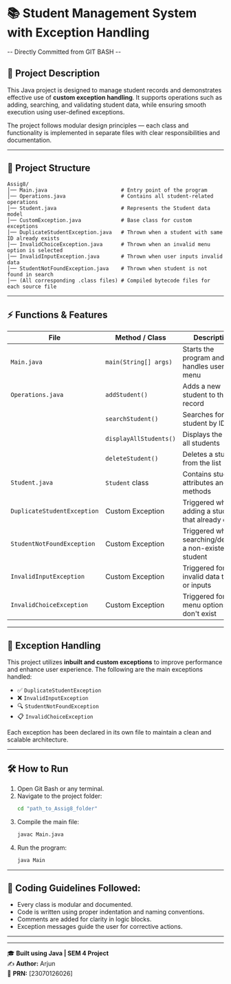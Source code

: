 # 📚 Student Management System with Exception Handling  
-- Directly Committed from GIT BASH --

## 📖 Project Description  
This Java project is designed to manage student records and demonstrates effective use of **custom exception handling**. It supports operations such as adding, searching, and validating student data, while ensuring smooth execution using user-defined exceptions.

The project follows modular design principles — each class and functionality is implemented in separate files with clear responsibilities and documentation.

---

## 📂 Project Structure  

```
Assig8/
│── Main.java                        # Entry point of the program  
│── Operations.java                  # Contains all student-related operations  
│── Student.java                     # Represents the Student data model  
│── CustomException.java             # Base class for custom exceptions  
│── DuplicateStudentException.java   # Thrown when a student with same ID already exists  
│── InvalidChoiceException.java      # Thrown when an invalid menu option is selected  
│── InvalidInputException.java       # Thrown when user inputs invalid data  
│── StudentNotFoundException.java    # Thrown when student is not found in search  
│── (All corresponding .class files) # Compiled bytecode files for each source file  
```

---

## ⚡ Functions & Features

| File                        | Method / Class                      | Description |
|-----------------------------|--------------------------------------|-------------|
| `Main.java`                 | `main(String[] args)`               | Starts the program and handles user menu |
| `Operations.java`           | `addStudent()`                      | Adds a new student to the record |
|                             | `searchStudent()`                   | Searches for a student by ID |
|                             | `displayAllStudents()`              | Displays the list of all students |
|                             | `deleteStudent()`                   | Deletes a student from the list |
| `Student.java`              | `Student` class                     | Contains student attributes and methods |
| `DuplicateStudentException` | Custom Exception                    | Triggered when adding a student that already exists |
| `StudentNotFoundException`  | Custom Exception                    | Triggered when searching/deleting a non-existent student |
| `InvalidInputException`     | Custom Exception                    | Triggered for invalid data types or inputs |
| `InvalidChoiceException`    | Custom Exception                    | Triggered for menu options that don't exist |

---

## 🧠 Exception Handling  
This project utilizes **inbuilt and custom exceptions** to improve performance and enhance user experience. The following are the main exceptions handled:

- ✅ `DuplicateStudentException`  
- ❌ `InvalidInputException`  
- 🔍 `StudentNotFoundException`  
- 📋 `InvalidChoiceException`

Each exception has been declared in its own file to maintain a clean and scalable architecture.

---

## 🛠️ How to Run

1. Open Git Bash or any terminal.
2. Navigate to the project folder:
   ```bash
   cd "path_to_Assig8_folder"
   ```
3. Compile the main file:
   ```bash
   javac Main.java
   ```
4. Run the program:
   ```bash
   java Main
   ```

---

## 📌 Coding Guidelines Followed:
- Every class is modular and documented.
- Code is written using proper indentation and naming conventions.
- Comments are added for clarity in logic blocks.
- Exception messages guide the user for corrective actions.

---


---

🎓 **Built using Java | SEM 4 Project**  
✍️ **Author:** Arjun  
🧾 **PRN:** [23070126026]  

